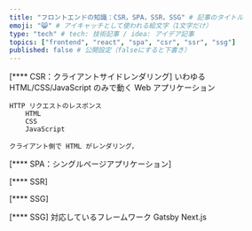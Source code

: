```yaml
---
title: "フロントエンドの知識：CSR，SPA，SSR，SSG" # 記事のタイトル
emoji: "😸" # アイキャッチとして使われる絵文字（1文字だけ）
type: "tech" # tech: 技術記事 / idea: アイデア記事
topics: ["frontend", "react", "spa", "csr", "ssr", "ssg"]
published: false # 公開設定（falseにすると下書き）
---
```


[**** CSR：クライアントサイドレンダリング]
いわゆる HTML/CSS/JavaScript のみで動く Web アプリケーション

    HTTP リクエストのレスポンス
    	HTML
    	CSS
    	JavaScript

    クライアント側で HTML がレンダリング，

[**** SPA：シングルページアプリケーション]

[**** SSR]

[**** SSG]

[**** SSG]
対応しているフレームワーク
Gatsby
Next.js
